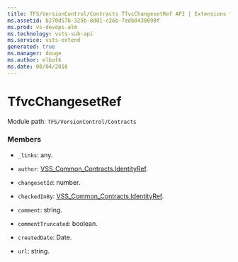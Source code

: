 ```yaml
---
title: TFS/VersionControl/Contracts TfvcChangesetRef API | Extensions for Visual Studio Team Services
ms.assetid: b270d57b-325b-8d01-c26b-7edb0430098f
ms.prod: vs-devops-alm
ms.technology: vsts-sub-api
ms.service: vsts-extend
generated: true
ms.manager: douge
ms.author: elbatk
ms.date: 08/04/2016
---
```


# TfvcChangesetRef

Module path: `TFS/VersionControl/Contracts`


### Members

* `_links`: any. 

* `author`: [VSS_Common_Contracts.IdentityRef](../../../VSS/WebApi/Contracts/IdentityRef.md). 

* `changesetId`: number. 

* `checkedInBy`: [VSS_Common_Contracts.IdentityRef](../../../VSS/WebApi/Contracts/IdentityRef.md). 

* `comment`: string. 

* `commentTruncated`: boolean. 

* `createdDate`: Date. 

* `url`: string. 

